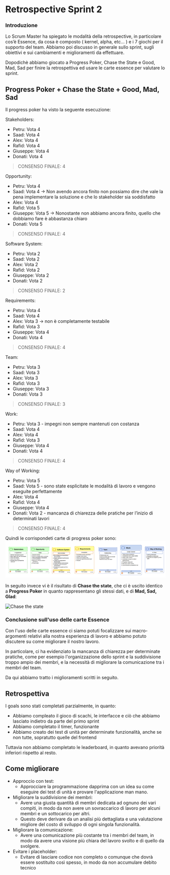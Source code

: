 # Retrospective Sprint 2

### Introduzione

Lo Scrum Master ha spiegato le modalità della retrospective, in particolare cos’è Essence, da cosa è composto ( kernel, alpha, etc… ) e i 7 giochi per il supporto del team.
Abbiamo poi discusso in generale sullo sprint, sugli obiettivi e sui cambiamenti e miglioramenti da effettuare.

Dopodichè abbiamo giocato a Progress Poker, Chase the State e Good, Mad, Sad per finire la retrospettiva ed usare le carte essence per valutare lo sprint.

## Progress Poker + Chase the State + Good, Mad, Sad

Il progress poker ha visto la seguente esecuzione:

Stakeholders:
- Petru: Vota 4
- Saad: Vota 4
- Alex: Vota 4
- Rafid: Vota 4
- Giuseppe: Vota 4
- Donati: Vota 4

> CONSENSO FINALE: 4

Opportunity:
- Petru: Vota 4
- Saad: Vota 4 -> Non avendo ancora finito non possiamo dire che vale la pena implementare la soluzione e che lo stakeholder sia soddisfatto
- Alex: Vota 4
- Rafid: Vota 5
- Giuseppe: Vota 5 -> Nonostante non abbiamo ancora finito, quello che dobbiamo fare è abbastanza chiaro
- Donati: Vota 5
	
> CONSENSO FINALE: 4

Software System:
- Petru: Vota 2
- Saad: Vota 2
- Alex: Vota 2
- Rafid: Vota 2
- Giuseppe: Vota 2
- Donati: Vota 2

> CONSENSO FINALE: 2

Requirements:
- Petru: Vota 4
- Saad: Vota 4
- Alex: Vota 3 -> non è completamente testabile
- Rafid: Vota 3
- Giuseppe: Vota 4
- Donati: Vota 4

> CONSENSO FINALE: 4

Team:
- Petru: Vota 3 
- Saad: Vota 3
- Alex: Vota 3
- Rafid: Vota 3
- Giuseppe: Vota 3
- Donati: Vota 3

> CONSENSO FINALE: 3

Work:
- Petru: Vota 3 - impegni non sempre mantenuti con costanza
- Saad: Vota 4
- Alex: Vota 4
- Rafid: Vota 3
- Giuseppe: Vota 4
- Donati: Vota 4

> CONSENSO FINALE: 4

Way of Working:
- Petru: Vota 5
- Saad: Vota 5 - sono state esplicitate le modalità di lavoro e vengono eseguite perfettamente
- Alex: Vota 4
- Rafid: Vota 4
- Giuseppe: Vota 4
- Donati: Vota 2 - mancanza di chiarezza delle pratiche per l’inizio di determinati lavori

> CONSENSO FINALE: 4

Quindi le corrispondeti carte di progress poker sono:
![Progress Poker](progressPoker.PNG)

In seguito invece vi è il risultato di **Chase the state**, che ci è uscito identico a **Progress Poker** in quanto rappresentano gli stessi dati, e di **Mad, Sad, Glad**:

![Chase the state](risultatoEssence.png)

### Conclusione sull'uso delle carte Essence

Con l'uso delle carte essence ci siamo potuti focalizzare sui macro-argomenti relativi alla nostra esperienza di lavoro e abbiamo potuto discutere su come migliorare il nostro lavoro.

In particolare, ci ha evidenziato la mancanza di chiarezza per determinate pratiche, come per esempio l'organizzazione dello sprint e la suddivisione troppo ampio dei membri, e la necessità di migliorare la comunicazione tra i membri del team.

Da qui abbiamo tratto i miglioramenti scritti in seguito.

## Retrospettiva

I goals sono stati completati parzialmente, in quanto:
- Abbiamo compleato il gioco di scachi, le interfacce e ciò che abbiamo lasciato indietro da parte del primo sprint
- Abbiamo completato il timer, funzionante
- Abbiamo creato dei test di unità per determinate funzionalità, anche se non tutte, sopratutto quelle del frontend

Tuttavia non abbiamo completato le leaderboard, in quanto avevano priorità inferiori rispetto al resto.

## Come migliorare

- Approccio con test:
  - Approcciare la programmazione dapprima con un idea su come eseguire dei test di unità e provare l'applicazione man mano.
- Migliorare la suddivisione dei membri:
  - Avere una giusta quantità di membri dedicata ad ognuno dei vari compiti, in modo da non avere un sovraccarico di lavoro per alcuni membri e un sottocarico per altri.
  - Questo deve derivare da un analisi più dettagliata e una valutazione migliore del costo di sviluppo di ogni singola funzionalità.
- Migliorare la comunicazione:
  - Avere una comunicazione più costante tra i membri del team, in modo da avere una visione più chiara del lavoro svolto e di quello da svolgere.
- Evitare i placeholder:
  - Evitare di lasciare codice non completo o comunque che dovrà essere sostituito così spesso, in modo da non accumulare debito tecnico